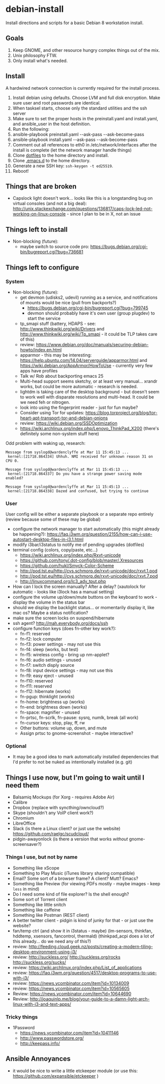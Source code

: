 debian-install
==============

Install directions and scripts for a basic Debian 8 workstation install.

Goals
-----

1. Keep GNOME, and other resource hungry complex things out of the mix.
2. Unix philosophy FTW.
3. Only install what's needed.

Install
-------

A hardwired network connection is currently required for the install process.

1. Install debian using defaults. Choose LVM and full disk encryption. Make sure user and root passwords are identical.
2. When tasksel starts, choose only the standard utilities and the ssh server
3. Make sure to set the proper hosts in the preinstall.yaml and install.yaml, and ansible_user in the host definition.
4. Run the following:
  1. ansible-playbook preinstall.yaml --ask-pass --ask-become-pass
  2. ansible-playbook install.yaml --ask-pass --ask-become-pass
5. Comment out all references to eth0 in /etc/network/interfaces after the install is complete (let the network manager handle things)
6. Clone [dotfiles](https://github.com/artlogic/dotfiles) to the home directory and install.
7. Clone [.emacs.d](https://github.com/artlogic/.emacs.d/) to the home directory.
8. Generate a new SSH key: `ssh-keygen -t ed25519`.
9. Reboot!


Things that are broken
----------------------

* Capslock light doesn't work... looks like this is a longstanding bug on virtual consoles (and not a big deal): http://unix.stackexchange.com/questions/136817/caps-lock-led-not-working-on-linux-console - since I plan to be in X, not an issue

Things left to install
----------------------

* Non-blocking (future):
  * maybe switch to source code pro: https://bugs.debian.org/cgi-bin/bugreport.cgi?bug=736681

Things left to configure
------------------------

### System

* Non-blocking (future):
  * get devmon (udisks2, udevil) running as a service, and notifications of mounts would be nice (pull from backports?)
    * https://bugs.debian.org/cgi-bin/bugreport.cgi?bug=799745
    * devmon should probably have it's own user (group plugdev) to start the service
  * tp_smapi stuff (battery, HDAPS - see: http://www.thinkwiki.org/wiki/Drivers and http://www.thinkwiki.org/wiki/Tp_smapi - it could be TLP takes care of this)
  * review: https://www.debian.org/doc/manuals/securing-debian-howto/index.en.html
  * apparmor - this may be interesting: https://help.ubuntu.com/14.04/serverguide/apparmor.html and https://wiki.debian.org/AppArmor/HowToUse - currently very few apps have profiles
  * Talk w/ Rob about backporting emacs 25
  * Multi-head support seems sketchy, or at least very manual... xrandr works, but could be more automatic - research is needed.
  * lightdm is taking care of the desktop background - but doesn't seem to work well with disparate resolutions and multi-head. It could be we need feh or nitrogen.
  * look into using the fingerprint reader - just for fun maybe?
  * Consider using Tor for updates: https://blog.torproject.org/blog/tor-heart-apt-transport-tor-and-debian-onions
  * review: https://wiki.debian.org/SSDOptimization
  * https://wiki.archlinux.org/index.php/Lenovo_ThinkPad_X200 (there's definitely some non-system stuff here)

Odd problem with waking up, research:

```
Message from syslogd@wardenclyffe at Mar 11 15:45:13 ...
 kernel:[21718.864334] Uhhuh. NMI received for unknown reason 31 on CPU 0.

Message from syslogd@wardenclyffe at Mar 11 15:45:13 ...
 kernel:[21718.864337] Do you have a strange power saving mode enabled?

Message from syslogd@wardenclyffe at Mar 11 15:45:13 ...
 kernel:[21718.864338] Dazed and confused, but trying to continue
```

### User

User config will be either a separate playbook or a separate repo entirely (review because some of these may be global)

* configure the network manager to start automatically (this might already be happening?): https://faq.i3wm.org/question/2155/how-can-i-use-autostart-desktop-files-in-i3.1.html
* modify i3bar/i3status to notify me of pending upgrades (dotfiles)
* terminal config (colors, copy/paste, etc...)
  * https://wiki.archlinux.org/index.php/Rxvt-unicode
  * https://github.com/tony/.dot-config/blob/master/.Xresources
  * https://github.com/hukl/Smyck-Color-Scheme
  * http://pod.tst.eu/http://cvs.schmorp.de/rxvt-unicode/doc/rxvt.1.pod
  * http://pod.tst.eu/http://cvs.schmorp.de/rxvt-unicode/doc/rxvt.7.pod
  * http://linuxcommand.org/lc3_adv_tput.php
* How can I lock the screen manually? After a delay? (xautolock for automatic - looks like i3lock has a manual setting)
* configure the volume up/down/mute buttons on the keyboard to work - display the volume in the status bar
* should we display the backlight status... or momentarily display it, like mac os? Maybe a status notification?
* make sure the screen locks on suspend/hibernate
* ssh agent? http://mah.everybody.org/docs/ssh
* configure function keys (does fn-other key work?):
  * fn-f1: reserved
  * fn-f2: lock computer
  * fn-f3: power settings - may not use this
  * fn-f4: sleep (works, but test)
  * fn-f5: wireless config - bring up nm-applet?
  * fn-f6: audio settings - unused
  * fn-f7: switch disply source
  * fn-f8: input device settings - may not use this
  * fn-f9: easy eject - unused
  * fn-f10: reserved
  * fn-f11: reserved
  * fn-f12: hibernate (works)
  * fn-pgup: thinklight (works)
  * fn-home: brightness up (works)
  * fn-end: brightness down (works)
  * fn-space: magnifier - unused
  * fn-prtsc, fn-scrlk, fn-pause: sysrq, numlk, break (all work)
  * fn-cursor keys: stop, play, ff, rw
  * Other buttons: volume up, down, and mute
  * Assign prtsc to gnome-screenshot - maybe interactive?

### Optional

* It may be a good idea to mark automatically installed dependencies that I'd prefer to not be nuked as intentionally installed (e.g. git)

Things I use now, but I'm going to wait until I need them
---------------------------------------------------------

* Balsamiq Mockups (for Xorg - requires Adobe Air)
* Calibre
* Dropbox (replace with syncthing/owncloud?)
* Skype (shouldn't any VoIP client work?)
* Chromium
* LibreOffice
* Slack (is there a Linux client? or just use the website) https://github.com/raelgc/scudcloud/
* pidgin-awayonlock (is there a version that works *without* gnome-screensaver?)

### Things I use, but not by name

* Something like xScope
* Something to Play Music (iTunes library sharing compatible)
* Email? Some sort of a browser frame? A client? Mutt? Emacs?
* Something like Preview (for viewing PDFs mostly - maybe images - keep `less` in mind)
* Do I need some kind of file explorer? Is the shell enough?
* Some sort of Torrent client
* Something like little snitch
* Something like caffeine
* Something like Postman (REST client)
* A better twitter client - pidgin is kind of junky for that - or just use the website?
* fan/temp ctrl (and show it in i3status - maybe) (lm-sensors, thinkfan, hddtemp, xsensors, fancontrol, thermald) (thinkpad_acpi does a lot of this already... do we need any of this?)
* review: http://feeding.cloud.geek.nz/posts/creating-a-modern-tiling-desktop-environment-using-i3/
* review: http://suckless.org/ http://suckless.org/rocks http://suckless.org/sucks/
* review: https://wiki.archlinux.org/index.php/List_of_applications
* review: https://faq.i3wm.org/question/4517/desktop-programs-to-use-with-i3/
* review: https://news.ycombinator.com/item?id=10134009
* review: https://news.ycombinator.com/item?id=10565605
* Review: https://news.ycombinator.com/item?id=10644690
* Review: http://joaquinlp.me/blog/your-guide-to-a-damn-light-arch-linux-with-i3-and-text-apps/

### Tricky things

* 1Password
  * https://news.ycombinator.com/item?id=10411146
  * http://www.passwordstore.org/
  * http://keepass.info/

Ansible Annoyances
------------------

* it would be nice to write a little etckeeper module (or use this: https://github.com/expansible/etckeeper )
